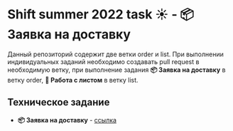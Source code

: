 # **Shift summer 2022 task ☀️** - **📦 Заявка на доставку**

Данный репозиторий содержит две ветки order и list. При выполнении индивидуальных заданий необходимо создавать pull request в необходимую ветку, при выполнение задания **📦 Заявка на доставку** в ветку order, **📑 Работа с листом** в ветку list.

## Техническое задание
- **📦 Заявка на доставку** - [ссылка](https://docs.google.com/document/d/102kXT4_2XyXsCrKpZfO3iVZpCgOXJnNq-PpaKWmPzZQ/edit)
